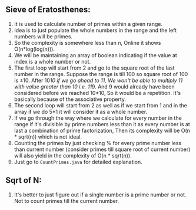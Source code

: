 Sieve of Eratosthenes:
------------------------------------------------

1. It is used to calculate number of primes within a given range.
2. Idea is to just populate the whole numbers in the range and the left numbers will be primes.
3. So the complexity is somewhere less than n, Online it shows O(n*log(log(n))).
4. We will be maintaining an array of boolean indicating if the value at index is a whole number or not.
5. The first loop will start from 2 and go to the square root of the last number in the range. Suppose the range is till 100 so square root of 100 is ±10.
After 10*10 if we go ahead to 11, We won't be able to multiply 11 with value greater than 10 i.e. 11*9. And 9 would already have been considered
before we reached 10*10, So it would be a repetition. It's basically because of the associative property.
6. The second loop will start from 2 as well as if we start from 1 and in the array if we do 5*1 it will consider it as a whole number.
7. If we go through the way where we calculate for every number in the range if it's divisible by prime numbers less than it as every number 
is at last a combination of prime factorization, Then its complexity will be O(n * sqrt(n)) which is not ideal.
8. Counting the primes by just checking % for every prime number less than current number (consider primes till square root of current number) will also yield in the complexity of O(n * sqrt(n)).
9. Just go to ```CountPrimes.java``` for detailed explanation.

Sqrt of N:
------------------------------------------------

1. It's better to just figure out if a single number is a prime number or not. Not to count primes till the current number.
